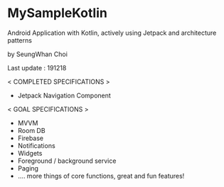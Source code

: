 # MySampleKotlin
Android Application with Kotlin, actively using Jetpack and architecture patterns

by SeungWhan Choi

Last update : 191218

< COMPLETED SPECIFICATIONS >

- Jetpack Navigation Component

< GOAL SPECIFICATIONS >

- MVVM
- Room DB
- Firebase
- Notifications
- Widgets
- Foreground / background service
- Paging
- .... more things of core functions, great and fun features!
